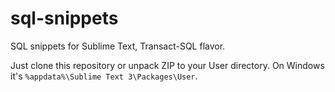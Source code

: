 sql-snippets
============

SQL snippets for Sublime Text, Transact-SQL flavor.

Just clone this repository or unpack ZIP to your User directory. On Windows it's `%appdata%\Sublime Text 3\Packages\User`. 
